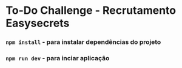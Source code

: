 # To-Do Challenge - Recrutamento Easysecrets

### `npm install` - para instalar dependências do projeto

### `npm run dev` - para inciar aplicação
